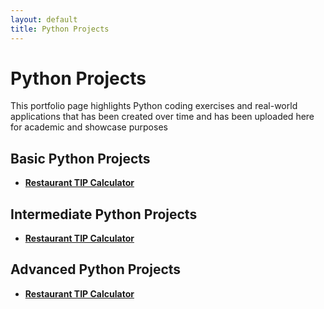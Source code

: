 ```yaml
---
layout: default
title: Python Projects
---
```


# Python Projects

This portfolio page highlights Python coding exercises and real-world applications that has been created over time and has been uploaded here for academic and showcase purposes

## Basic Python Projects
- **[Restaurant TIP Calculator](https://tip-splitter-jameskay-ai.replit.app/)**

## Intermediate Python Projects
- **[Restaurant TIP Calculator](https://tip-splitter-jameskay-ai.replit.app/)**
## Advanced Python Projects
- **[Restaurant TIP Calculator](https://tip-splitter-jameskay-ai.replit.app/)**
